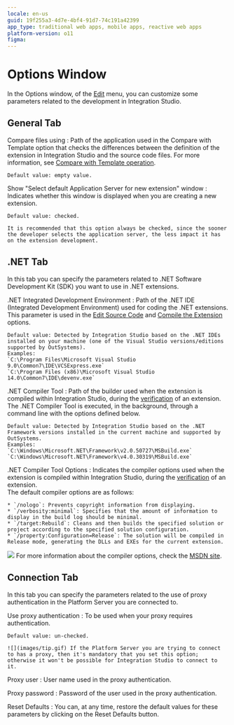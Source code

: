 ```yaml
---
locale: en-us
guid: 19f255a3-4d7e-4bf4-91d7-74c191a42399
app_type: traditional web apps, mobile apps, reactive web apps
platform-version: o11
figma:
---
```


# Options Window

In the Options window, of the [Edit](<intro.md>) menu, you can customize some parameters related to the development in Integration Studio.

## General Tab

Compare files using
:   Path of the application used in the Compare with Template option that checks the differences between the definition of the extension in Integration Studio and the source code files. For more information, see [Compare with Template operation](<../../resources-tree.md>).

    Default value: empty value.

Show "Select default Application Server for new extension" window
:   Indicates whether this window is displayed when you are creating a new extension.

    Default value: checked. 
    
    It is recommended that this option always be checked, since the sooner the developer selects the application server, the less impact it has on the extension development.

## .NET Tab

In this tab you can specify the parameters related to .NET Software Development Kit (SDK) you want to use in .NET extensions.

.NET Integrated Development Environment
:   Path of the .NET IDE (Integrated Development Environment) used for coding the .NET extensions. This parameter is used in the [Edit Source Code](<../../../../extensibility-and-integration/integration-studio/extension-life-cycle/extension-code-edit.md>) and [Compile the Extension](<../../../../extensibility-and-integration/integration-studio/extension-life-cycle/extension-compile.md>) options.

    Default value: Detected by Integration Studio based on the .NET IDEs installed on your machine (one of the Visual Studio versions/editions supported by OutSystems).  
    Examples:  
    `C:\Program Files\Microsoft Visual Studio 9.0\Common7\IDE\VCSExpress.exe`  
    `C:\Program Files (x86)\Microsoft Visual Studio 14.0\Common7\IDE\devenv.exe`

.NET Compiler Tool
:   Path of the builder used when the extension is compiled within Integration Studio, during the [verification](<../../../../extensibility-and-integration/integration-studio/extension-life-cycle/extension-verify.md>) of an extension. The .NET Compiler Tool is executed, in the background, through a command line with the options defined below.

    Default value: Detected by Integration Studio based on the .NET Framework versions installed in the current machine and supported by OutSystems.  
    Examples:  
    `C:\Windows\Microsoft.NET\Framework\v2.0.50727\MSBuild.exe`  
    `C:\Windows\Microsoft.NET\Framework\v4.0.30319\MSBuild.exe`

.NET Compiler Tool Options
:   Indicates the compiler options used when the extension is compiled within Integration Studio, during the [verification](<../../../../extensibility-and-integration/integration-studio/extension-life-cycle/extension-verify.md>) of an extension.  
The default compiler options are as follows:

    * `/nologo`: Prevents copyright information from displaying.
    * `/verbosity:minimal`: Specifies that the amount of information to display in the build log should be minimal.
    * `/target:Rebuild`: Cleans and then builds the specified solution or project according to the specified solution configuration.
    * `/property:Configuration=Release`: The solution will be compiled in Release mode, generating the DLLs and EXEs for the current extension.

![](images/tip.gif) For more information about the compiler options, check the [MSDN site](<https://msdn.microsoft.com/en-us/library/ms164311.aspx>).

## Connection Tab

In this tab you can specify the parameters related to the use of proxy authentication in the Platform Server you are connected to.

Use proxy authentication
:   To be used when your proxy requires authentication.

    Default value: un-checked.

    ![](images/tip.gif) If the Platform Server you are trying to connect to has a proxy, then it's mandatory that you set this option; otherwise it won't be possible for Integration Studio to connect to it.

Proxy user
:   User name used in the proxy authentication.

Proxy password
:   Password of the user used in the proxy authentication.

Reset Defaults
:   You can, at any time, restore the default values for these parameters by clicking on the Reset Defaults button.

